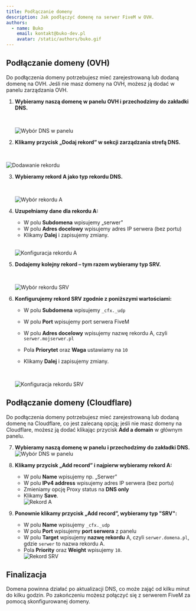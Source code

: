 ```yaml
---
title: Podłączanie domeny
description: Jak podłączyć domenę na serwer FiveM w OVH.
authors:
  - name: Buko
    email: kontakt@buko-dev.pl
    avatar: /static/authors/buko.gif
---
```


## Podłączanie domeny (OVH)

Do podłączenia domeny potrzebujesz mieć zarejestrowaną lub dodaną domenę na OVH. Jeśli nie masz domeny na OVH, możesz ją dodać w panelu zarządzania OVH.

1. **Wybieramy naszą domenę w panelu OVH i przechodzimy do zakładki DNS.**

   <br>

   ![Wybór DNS w panelu](/static/fivem/domain-step1.png)

2. **Klikamy przycisk „Dodaj rekord” w sekcji zarządzania strefą DNS.**

<br>

![Dodawanie rekordu](/static/fivem/domain-step2.png)

3.  **Wybieramy rekord A jako typ rekordu DNS.**

     <br>

    ![Wybór rekordu A](/static/fivem/domain-step3.png)

4.  **Uzupełniamy dane dla rekordu A:**

    - W polu **Subdomena** wpisujemy „serwer”
    - W polu **Adres docelowy** wpisujemy adres IP serwera (bez portu)
    - Klikamy **Dalej** i zapisujemy zmiany.

     <br>

    ![Konfiguracja rekordu A](/static/fivem/domain-step4.png)

5.  **Dodajemy kolejny rekord – tym razem wybieramy typ SRV.**

    <br>

    ![Wybór rekordu SRV](/static/fivem/domain-step5.png)

6.  **Konfigurujemy rekord SRV zgodnie z poniższymi wartościami:**

    - W polu **Subdomena** wpisujemy `_cfx._udp`
    - W polu **Port** wpisujemy port serwera FiveM
    - W polu **Adres docelowy** wpisujemy nazwę rekordu A, czyli `serwer.mojserwer.pl`
    - Pola **Priorytet** oraz **Waga** ustawiamy na `10`
    - Klikamy **Dalej** i zapisujemy zmiany.

        <br>

    ![Konfiguracja rekordu SRV](/static/fivem/domain-step6.png)

## Podłączanie domeny (Cloudflare)

Do podłączenia domeny potrzebujesz mieć zarejestrowaną lub dodaną domenę na Cloudflare, co jest zalecaną opcją; jeśli nie masz domeny na Cloudflare, możesz ją dodać klikając przycisk **Add a domain** w głównym panelu.

7.  **Wybieramy naszą domenę w panelu i przechodzimy do zakładki DNS.**  
    ![Wybór DNS w panelu](/static/fivem/domain-cf-1.png)

8.  **Klikamy przycisk „Add record” i najpierw wybieramy rekord A:**

    - W polu **Name** wpisujemy np. „Serwer”
    - W polu **IPv4 address** wpisujemy adres IP serwera (bez portu)
    - Zmieniamy opcję Proxy status na **DNS only**
    - Klikamy **Save**.  
      ![Rekord A](/static/fivem/domain-cf-2.png)

9.  **Ponownie klikamy przycisk „Add record”, wybieramy typ "SRV":**
    - W polu **Name** wpisujemy `_cfx._udp`
    - W polu **Port** wpisujemy **port serwera** z panelu
    - W polu **Target** wpisujemy **nazwę rekordu** A, czyli `serwer.domena.pl`, gdzie `serwer` to nazwa rekordu A.
    - Pola **Priority** oraz **Weight** wpisujemy `10`.  
      ![Rekord SRV](/static/fivem/domain-cf-3.png)

## Finalizacja

Domena powinna działać po aktualizacji DNS, co może zająć od kilku minut do kilku godzin. Po zakończeniu możesz połączyć się z serwerem FiveM za pomocą skonfigurowanej domeny.
